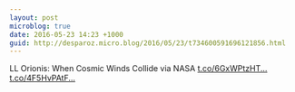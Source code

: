 ```yaml
---
layout: post
microblog: true
date: 2016-05-23 14:23 +1000
guid: http://desparoz.micro.blog/2016/05/23/t734600591696121856.html
---
```

LL Orionis: When Cosmic Winds Collide  via NASA [t.co/6GxWPtzHT...](https://t.co/6GxWPtzHTk) [t.co/4F5HvPAtF...](https://t.co/4F5HvPAtFx)
